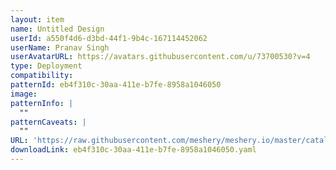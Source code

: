 ```yaml
---
layout: item
name: Untitled Design
userId: a550f4d6-d3bd-44f1-9b4c-167114452062
userName: Pranav Singh
userAvatarURL: https://avatars.githubusercontent.com/u/73700530?v=4
type: Deployment
compatibility: 
patternId: eb4f310c-30aa-411e-b7fe-8958a1046050
image: 
patternInfo: |
  ""
patternCaveats: |
  ""
URL: 'https://raw.githubusercontent.com/meshery/meshery.io/master/catalog/eb4f310c-30aa-411e-b7fe-8958a1046050.yaml'
downloadLink: eb4f310c-30aa-411e-b7fe-8958a1046050.yaml
---
```

